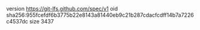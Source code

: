 version https://git-lfs.github.com/spec/v1
oid sha256:955fcefdf6b3775b22e8143a81440eb9c21b287cdacfcdff14b7a7226c4537dc
size 3437
